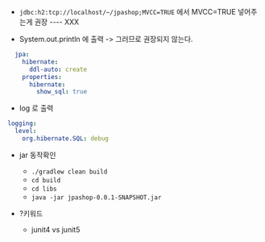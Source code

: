 - `jdbc:h2:tcp://localhost/~/jpashop;MVCC=TRUE` 에서 MVCC=TRUE 넣어주는게 권장 ---- XXX

- System.out.println 에 출력 -> 그러므로 권장되지 않는다.
```yaml
  jpa:
    hibernate:
      ddl-auto: create
    properties:
      hibernate:
        show_sql: true
```

- log 로 출력
```yaml
logging:
  level: 
    org.hibernate.SQL: debug
```

- jar 동작확인
  - `./gradlew clean build`
  - `cd build`
  - `cd libs`
  - `java -jar jpashop-0.0.1-SNAPSHOT.jar`

- ?키워드
    - junit4 vs junit5